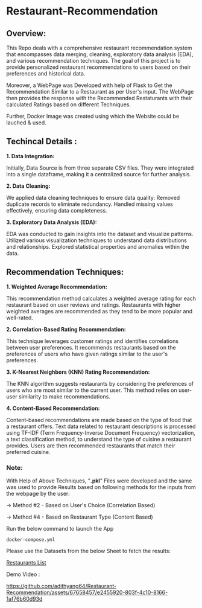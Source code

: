 # Restaurant-Recommendation

## Overview:

This Repo deals with a comprehensive restaurant recommendation system that encompasses data merging, cleaning, exploratory data analysis (EDA), and various recommendation techniques. The goal of this project is to provide personalized restaurant recommendations to users based on their preferences and historical data.

Moreover, a WebPage was Developed with help of Flask to Get the Recommendation Similar to a Restaurant as per User's input. The WebPage then provides the response with the Recommended Restaturants with their calculated Ratings based on different Techniques.

Further, Docker Image was created using which the Website could be lauched & used.

## Techincal Details :

**1. Data Integration:**

Initially, Data Source is from three separate CSV files. They were integrated into a single dataframe, making it a centralized source for further analysis.

**2. Data Cleaning:**

We applied data cleaning techniques to ensure data quality:
Removed duplicate records to eliminate redundancy.
Handled missing values effectively, ensuring data completeness.

**3. Exploratory Data Analysis (EDA):**

EDA was conducted to gain insights into the dataset and visualize patterns.
Utilized various visualization techniques to understand data distributions and relationships.
Explored statistical properties and anomalies within the data.

## Recommendation Techniques:

**1. Weighted Average Recommendation:**

This recommendation method calculates a weighted average rating for each restaurant based on user reviews and ratings. Restaurants with higher weighted averages are recommended as they tend to be more popular and well-rated.

**2. Correlation-Based Rating Recommendation:**

This technique leverages customer ratings and identifies correlations between user preferences. It recommends restaurants based on the preferences of users who have given ratings similar to the user's preferences.

**3. K-Nearest Neighbors (KNN) Rating Recommendation:**

The KNN algorithm suggests restaurants by considering the preferences of users who are most similar to the current user. This method relies on user-user similarity to make recommendations.

**4. Content-Based Recommendation:**

Content-based recommendations are made based on the type of food that a restaurant offers. Text data related to restaurant descriptions is processed using TF-IDF (Term Frequency-Inverse Document Frequency) vectorization, a text classification method, to understand the type of cuisine a restaurant provides. Users are then recommended restaurants that match their preferred cuisine.



### Note: 

With Help of Above Techniques, "**.pkl**" Files were developed and the same was used to provide Results based on following methods for the inputs from the webpage by the user:

-> Method #2 - Based on User's Choice (Correlation Based) 

-> Method #4 - Based on Restaurant Type (Content Based)  


Run the below command to launch the App
```
docker-compose.yml
```

Please use the Datasets from the below Sheet to fetch the results:

[Restaurants List](https://docs.google.com/spreadsheets/d/113wqiLJCoTJlzEXNzgRfqT1D0_ixAZ2OINTuMR35UJM/edit?usp=sharing)

Demo Video :

https://github.com/adithyang64/Restaurant-Recommendation/assets/67658457/e2455920-803f-4c10-8166-1af76b60d93d

